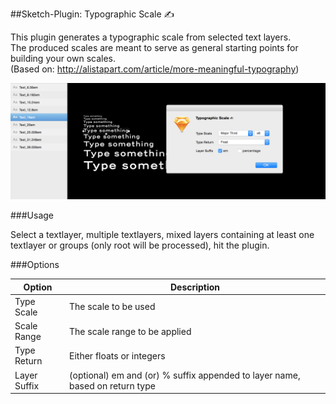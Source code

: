 ##Sketch-Plugin: Typographic Scale ✍

This plugin generates a typographic scale from selected text layers.<br>
The produced scales are meant to serve as general starting points for building your own scales.<br>
(Based on: http://alistapart.com/article/more-meaningful-typography)

![Shot](/image.png)

###Usage

Select a textlayer, multiple textlayers, mixed layers containing at least
one textlayer or groups (only root will be processed), hit the plugin.

###Options

Option       | Description
------------ | -------------
Type Scale | The scale to be used
Scale Range | The scale range to be applied
Type Return | Either floats or integers
Layer Suffix | (optional) em and (or) % suffix appended to layer name, based on return type
                
                
